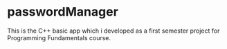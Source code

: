 # passwordManager
This is the C++ basic app which i developed as a first semester project for Programming Fundamentals course.
